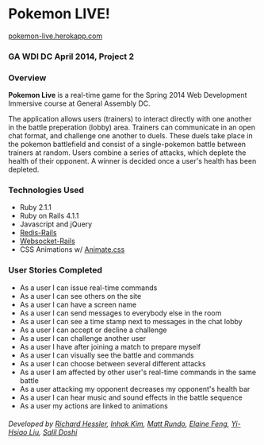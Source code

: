 # Pokemon LIVE!
[pokemon-live.herokapp.com](http://pokemon-live.herokuapp.com/)

### GA WDI DC April 2014, Project 2

### Overview

**Pokemon Live** is a real-time game for the Spring 2014 Web Development Immersive course at General Assembly DC.

The application allows users (trainers) to interact directly with one another in the battle preperation (lobby) area. Trainers can communicate in an open chat format, and challenge one another to duels. These duels take place in the pokemon battlefield and consist of a single-pokemon battle between trainers at random. Users combine a series of attacks, which deplete the health of their opponent. A winner is decided once a user's health has been depleted. 

### Technologies Used

* Ruby 2.1.1
* Ruby on Rails 4.1.1
* Javascript and jQuery
* [Redis-Rails](https://github.com/redis-store/redis-rails)
* [Websocket-Rails](https://github.com/websocket-rails/websocket-rails)
* CSS Animations w/ [Animate.css](http://daneden.github.io/animate.css)

### User Stories Completed

* As a user I can issue real-time commands
* As a user I can see others on the site
* As a user I can have a screen name
* As a user I can send messages to everybody else in the room
* As a user I can see a time stamp next to messages in the chat lobby
* As a user I can accept or decline a challenge
* As a user I can challenge another user
* As a user I have after joining a match to prepare myself
* As a user I can visually see the battle and commands
* As a user I can choose between several different attacks
* As a user I am affected by other user's real-time commands in the same battle
* As a user attacking my opponent decreases my opponent's health bar
* As a user I can hear music and sound effects in the battle sequence
* As a user my actions are linked to animations


###### Developed by [Richard Hessler](https://github.com/richessler), [Inhak Kim](https://github.com/inhakki), [Matt Rundo](http://github/runtropolis), [Elaine Feng](https://github.com/ef718), [Yi-Hsiao Liu](https:://github.com/yihsiaol),  [Salil Doshi](https://github.com/4S1D2)
